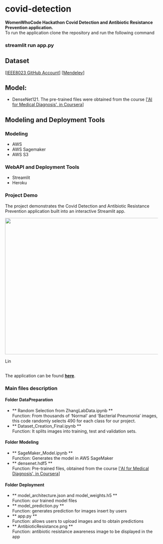 # covid-detection
**WomenWhoCode Hackathon Covid Detection and Antibiotic Resistance Prevention application.**<br>
To run the application clone the repository and run the following command
### **streamlit run app.py**<br>

## Dataset
[[IEEE8023 GitHub Account](https://github.com/ieee8023/covid-chestxray-dataset)]
[[Mendeley](https://data.mendeley.com/datasets/rscbjbr9sj/3)]

## Model:
* DenseNet121. The pre-trained files were obtained from the course [['AI for Medical Diagnosis', in Coursera](https://www.coursera.org/learn/ai-for-medical-diagnosis)]

## Modeling and Deployment Tools
### Modeling
* AWS
* AWS Sagemaker
* AWS S3

### WebAPI and Deployment Tools
* Streamlit
* Heroku 

### Project Demo
The project demonstrates the Covid Detection and Antibiotic Resistance Prevention application built into an interactive Streamlit app.
<p align="center"><img src="appdemo.gif" width="750" height="450"></p>
Lin

<br>The application can be found **<a href="https://covid-wwc-hackathon.herokuapp.com/"> here</a>**.

### Main files description

#### Folder DataPreparation 
* ** Random Selection from ZhangLabData.ipynb **<br>
Function: From thousands of ‘Normal’ and ‘Bacterial Pneumonia’ images, this code randomly selects 490 for each class for our project. <br>
* ** Dataset_Creation_Final.ipynb ** <br>
Function: It splits images into training, test and validation sets. 

#### Folder Modeling 
* ** SageMaker_Model.ipynb ** <br>
Function: Generates the model in AWS SageMaker <br>
* ** densenet.hdf5 ** <br>
Function: Pre-trained files, obtained from the course [['AI for Medical Diagnosis', in Coursera](https://www.coursera.org/learn/ai-for-medical-diagnosis)] <br>

#### Folder Deployment 
* ** model_architecture.json and model_weights.h5 ** <br>
Function: our trained model files <br>
* ** model_prediction.py ** <br>
Function: generates prediction for images insert by users <br>
* ** app.py ** <br>
Function: allows users to upload images and to obtain predictions <br>
* ** AntibioticResistance.png ** <br>
Function: antibiotic resistance awareness image to be displayed in the app <br>
